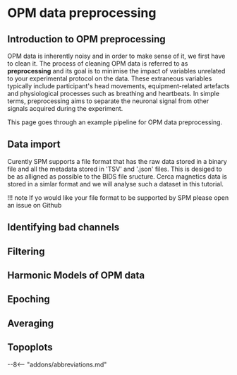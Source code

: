 # OPM data preprocessing

## Introduction to OPM preprocessing

OPM data is inherently noisy and in order to make sense of it, we first have to clean it. The process of cleaning OPM data is referred to as **preprocessing** and its goal is to minimise the impact of variables unrelated to your experimental protocol on the data. These extraneous variables typically include participant's head movements, equipment-related artefacts and physiological processes such as breathing and heartbeats. In simple terms, preprocessing aims to separate the neuronal signal from other signals acquired during the experiment.

This page goes through an example pipeline for OPM data preprocessing.


## Data import 

Curently SPM supports a file format that has the raw data stored in a binary file and all the metadata stored in 'TSV' and '.json' files. This is desiged to be as alligned as possible to the BIDS file sructure. Cerca magnetics data is stored in a simlar format and we will analyse such a dataset in this tutorial.


!!! note
    If yo would like your file format to be supported by SPM please open an issue on Github

## Identifying bad channels 

## Filtering 

## Harmonic Models of OPM data

## Epoching 

## Averaging 

## Topoplots




--8<-- "addons/abbreviations.md"